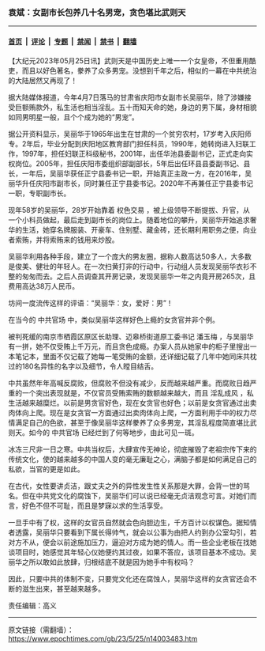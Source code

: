### 袁斌：女副市长包养几十名男宠，贪色堪比武则天

---

#### [首页](../../../..?n14003483) &nbsp;|&nbsp; [评论](../../../../../epoch-comment?n14003483) &nbsp;|&nbsp; [专题](../../../../../epoch-special?n14003483) &nbsp;|&nbsp; [禁闻](../../../../../epoch-news?n14003483) &nbsp;|&nbsp; [禁书](../../../../../books?n14003483) &nbsp;|&nbsp; [翻墙](https://github.com/gfw-breaker/nogfw/blob/master/README.md?n14003483)


<div class="post_content" id="artbody" itemprop="articleBody">
 <!-- article content begin -->
 <p>
  【大纪元2023年05月25日讯】武则天是中国历史上唯一一个女皇帝，不但重用酷吏，而且以好色著名，豢养了众多男宠。没想到千年之后，相似的一幕在中共统治的大陆居然又再现了！
 </p>
 <p>
  据大陆媒体报道，今年4月7日落马的甘肃省庆阳市女副市长吴丽华，除了涉嫌接受巨额贿款外，私生活也相当淫乱。五十而知天命的她，身边的男下属，身材相貌如同男明星一般，且个个成为她的“男宠”。
 </p>
 <p>
  据公开资料显示，吴丽华于1965年出生在甘肃的一个贫穷农村，17岁考入庆阳师专。2年后，毕业分配到庆阳地区教育部门担任科员，1990年，她转岗进入妇联工作，1997年，担任妇联正科级秘书，2001年，出任华池县委副书记，正式走向实权岗位。2005年，担任庆阳市委组织部副部长，5年后出任环县县委副书记、县长，一年后，吴丽华获任正宁县委书记一职，开始真正主政一方，在2016年，吴丽华升任庆阳市副市长，同时兼任正宁县委书记。2020年不再兼任正宁县委书记一职，专职副市长。
 </p>
 <p>
  现年58岁的吴丽华，28岁开始靠着
  <ok href="https://www.epochtimes.com/gb/tag/%E6%9D%83%E8%89%B2%E4%BA%A4%E6%98%93.html">
   权色交易
  </ok>
  ，被上级领导不断提拔、升官，从一个小科员做起，最后走到副市长的岗位上。随着地位的攀升，吴丽华开始追求奢华的生活，她穿名牌服装、开豪车、住别墅、藏金砖，还长期利用职务之便，向业者索贿，并将索贿来的钱用来炒股。
 </p>
 <p>
  吴丽华利用各种手段，建立了一个庞大的男友圈，据称人数高达50多人，大多数是俊美、健壮的年轻人。在一次扫黄打非的行动中，行动组人员发现吴丽华衣衫不整的匆匆而去。之后人员调查其开房记录，发现吴丽华一年之内竟开房265次，且费用高达38万人民币。
 </p>
 <p>
  坊间一度流传这样的评语：“吴丽华：女，爱好：男”！
 </p>
 <p>
  在当今的
  <ok href="https://www.epochtimes.com/gb/tag/%E4%B8%AD%E5%85%B1%E5%AE%98%E5%9C%BA.html">
   中共官场
  </ok>
  中，类似吴丽华这样好色上瘾的女贪官并非个例。
 </p>
 <p>
  被判死缓的南京市栖霞区原区长助理、迈皋桥街道原工委书记
  <ok href="https://www.epochtimes.com/gb/tag/%E6%BD%98%E7%8E%89%E6%A2%85.html">
   潘玉梅
  </ok>
  ，与吴丽华有一拼，她不仅受贿上千万元，而且贪色成瘾。办案人员从她家中的柜子里搜出一本笔记本，里面不仅记载了她每一笔受贿的金额，还详细记载了几年中她同床共枕过的180名异性的名字以及细节，令人瞠目结舌。
 </p>
 <p>
  中共虽然年年高喊反腐败，但腐败不但没有减少，反而越来越严重。而腐败日趋严重的一个突出表现就是，不仅官员受贿索贿的数额越来越大，而且
  <ok href="https://www.epochtimes.com/gb/tag/%E6%B7%AB%E4%B9%B1%E6%88%90%E9%A3%8E.html">
   淫乱成风
  </ok>
  ，私生活越来越糜烂。以前是男贪官好色，现在女贪官也好色；以前是女贪官通过出卖肉体向上爬。现在是女贪官一方面通过出卖肉体向上爬，一方面利用手中的权力尽情满足自己的色欲，甚至于像吴丽华这样豢养了众多男宠，其淫乱程度简直堪比武则天。如今的
  <ok href="https://www.epochtimes.com/gb/tag/%E4%B8%AD%E5%85%B1%E5%AE%98%E5%9C%BA.html">
   中共官场
  </ok>
  已经烂到了何等地步，由此可见一斑。
 </p>
 <p>
  冰冻三尺非一日之寒。中共当权后，大肆宣传无神论，彻底摧毁了老祖宗传下来的传统文化，使的越来越多的中国人变的毫无廉耻之心，满脑子都是如何满足自己的私欲，当官的更是如此。
 </p>
 <p>
  在古代，女性要讲贞洁，跟丈夫之外的异性发生性关系那是大罪，会背一世的骂名。但在中共党文化的腐蚀下，吴丽华们可以说已经毫无贞洁观念可言。对她们而言，好色不但不可耻，而且是梦寐以求的生活享受。
 </p>
 <p>
  一旦手中有了权，这样的女官员自然就会色向胆边生，千方百计以权谋色。据知情者透露，吴丽华只要看到下属长得帅气，就会以公事为由把人约到办公室勾引，若对方不从，便会以前途施加压力，逼迫对方成为她的情人。而一些企业老板在找她谈项目时，她感觉其年轻心仪她便约其过夜，如果不答应，该项目基本不成功。吴丽华之所以敢如此放肆，归根结底不就是因为她手中有权吗？
 </p>
 <p>
  因此，只要中共的体制不变，只要党文化还在腐蚀人，吴丽华这样的女贪官还会不断的滋生出来，甚至越来越多。
 </p>
 <p>
  责任编辑：高义
 </p>
 <!-- article content end -->
 <div id="below_article_ad">
 </div>
</div>


---

原文链接（需翻墙）：https://www.epochtimes.com/gb/23/5/25/n14003483.htm